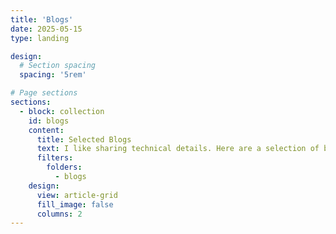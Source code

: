 ```yaml
---
title: 'Blogs'
date: 2025-05-15
type: landing

design:
  # Section spacing
  spacing: '5rem'

# Page sections
sections:
  - block: collection
    id: blogs
    content:
      title: Selected Blogs
      text: I like sharing technical details. Here are a selection of blogs I wrote over the years.
      filters:
        folders:
          - blogs
    design:
      view: article-grid
      fill_image: false
      columns: 2
---
```

